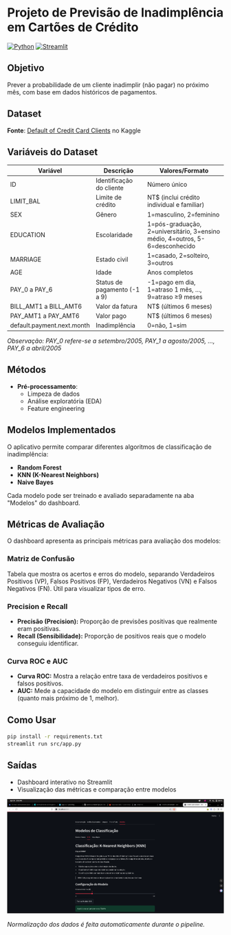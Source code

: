 # Projeto de Previsão de Inadimplência em Cartões de Crédito

[![Python](https://img.shields.io/badge/Python-3.8%2B-blue)](https://python.org)
[![Streamlit](https://img.shields.io/badge/Streamlit-App-orange)](https://streamlit.io)

## Objetivo
Prever a probabilidade de um cliente inadimplir (não pagar) no próximo mês, com base em dados históricos de pagamentos.

## Dataset
**Fonte**: [Default of Credit Card Clients](https://www.kaggle.com/datasets/uciml/default-of-credit-card-clients-dataset) no Kaggle

## Variáveis do Dataset

| Variável | Descrição | Valores/Formato |
|----------|-----------|-----------------|
| ID | Identificação do cliente | Número único |
| LIMIT_BAL | Limite de crédito | NT$ (inclui crédito individual e familiar) |
| SEX | Gênero | 1=masculino, 2=feminino |
| EDUCATION | Escolaridade | 1=pós-graduação, 2=universitário, 3=ensino médio, 4=outros, 5-6=desconhecido |
| MARRIAGE | Estado civil | 1=casado, 2=solteiro, 3=outros |
| AGE | Idade | Anos completos |
| PAY_0 a PAY_6 | Status de pagamento (-1 a 9) | -1=pago em dia, 1=atraso 1 mês, ..., 9=atraso ≥9 meses |
| BILL_AMT1 a BILL_AMT6 | Valor da fatura | NT$ (últimos 6 meses) |
| PAY_AMT1 a PAY_AMT6 | Valor pago | NT$ (últimos 6 meses) |
| default.payment.next.month | Inadimplência | 0=não, 1=sim |

*Observação: PAY_0 refere-se a setembro/2005, PAY_1 a agosto/2005, ..., PAY_6 a abril/2005*

## Métodos
- **Pré-processamento**:
  - Limpeza de dados
  - Análise exploratória (EDA)
  - Feature engineering

## Modelos Implementados

O aplicativo permite comparar diferentes algoritmos de classificação de inadimplência:
- **Random Forest**
- **KNN (K-Nearest Neighbors)**
- **Naive Bayes**

Cada modelo pode ser treinado e avaliado separadamente na aba "Modelos" do dashboard.

## Métricas de Avaliação

O dashboard apresenta as principais métricas para avaliação dos modelos:

### Matriz de Confusão
Tabela que mostra os acertos e erros do modelo, separando Verdadeiros Positivos (VP), Falsos Positivos (FP), Verdadeiros Negativos (VN) e Falsos Negativos (FN). Útil para visualizar tipos de erro.

### Precision e Recall
- **Precisão (Precision):** Proporção de previsões positivas que realmente eram positivas.
- **Recall (Sensibilidade):** Proporção de positivos reais que o modelo conseguiu identificar.

### Curva ROC e AUC
- **Curva ROC:** Mostra a relação entre taxa de verdadeiros positivos e falsos positivos.
- **AUC:** Mede a capacidade do modelo em distinguir entre as classes (quanto mais próximo de 1, melhor).

## Como Usar
```bash
pip install -r requirements.txt
streamlit run src/app.py
```

## Saídas
- Dashboard interativo no Streamlit
- Visualização das métricas e comparação entre modelos

![Exemplo de Visualização](./src/images/image.png)

*Normalização dos dados é feita automaticamente durante o pipeline.*